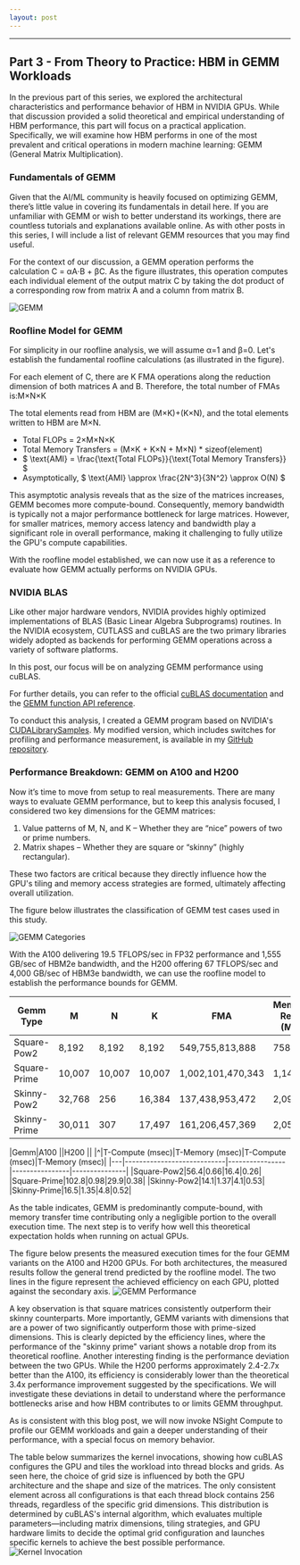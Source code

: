```yaml
---
layout: post
---
```


** **
## Part 3 - From Theory to Practice: HBM in GEMM Workloads

In the previous part of this series, we explored the architectural characteristics and performance behavior of HBM in NVIDIA GPUs. While that discussion provided a solid theoretical and empirical understanding of HBM performance, this part will focus on a practical application. Specifically, we will examine how HBM performs in one of the most prevalent and critical operations in modern machine learning: GEMM (General Matrix Multiplication).

### Fundamentals of GEMM

Given that the AI/ML community is heavily focused on optimizing GEMM, there’s little value in covering its fundamentals in detail here. If you are unfamiliar with GEMM or wish to better understand its workings, there are countless tutorials and explanations available online. As with other posts in this series, I will include a list of relevant GEMM resources that you may find useful.

For the context of our discussion, a GEMM operation performs the calculation C = αA⋅B + βC. As the figure illustrates, this operation computes each individual element of the output matrix C by taking the dot product of a corresponding row from matrix A and a column from matrix B.

![](/images/hbm-part3-gemm.png "GEMM")

### Roofline Model for GEMM
For simplicity in our roofline analysis, we will assume α=1 and β=0. Let's establish the fundamental roofline calculations (as illustrated in the figure).

For each element of C, there are K FMA operations along the reduction dimension of both matrices A and B. Therefore, the total number of FMAs is:M×N×K

The total elements read from HBM are (M×K)+(K×N), and the total elements written to HBM are M×N.

* Total FLOPs = 2×M×N×K
* Total Memory Transfers = (M×K + K×N + M×N) * sizeof(element)
* $ \text{AMI} = \frac{\text{Total FLOPs}}{\text{Total Memory Transfers}} $
* Asymptotically, $ \text{AMI} \approx \frac{2N^3}{3N^2} \approx O(N) $

This asymptotic analysis reveals that as the size of the matrices increases, GEMM becomes more compute-bound. Consequently, memory bandwidth is typically not a major performance bottleneck for large matrices. However, for smaller matrices, memory access latency and bandwidth play a significant role in overall performance, making it challenging to fully utilize the GPU's compute capabilities.

With the roofline model established, we can now use it as a reference to evaluate how GEMM actually performs on NVIDIA GPUs.

### NVIDIA BLAS

Like other major hardware vendors, NVIDIA provides highly optimized implementations of BLAS (Basic Linear Algebra Subprograms) routines. In the NVIDIA ecosystem, CUTLASS and cuBLAS are the two primary libraries widely adopted as backends for performing GEMM operations across a variety of software platforms.

In this post, our focus will be on analyzing GEMM performance using cuBLAS.

For further details, you can refer to the official [cuBLAS documentation](https://docs.nvidia.com/cuda/cublas/index.html) and the [GEMM function API reference](https://docs.nvidia.com/cuda/cublas/#cublas-t-gemm).

To conduct this analysis, I created a GEMM program based on NVIDIA's [CUDALibrarySamples](https://github.com/NVIDIA/CUDALibrarySamples.git). My modified version, which includes switches for profiling and performance measurement, is available in my [GitHub repository](https://github.com/prasenjit-c/cuda-tests/tree/main/gemm).

### Performance Breakdown: GEMM on A100 and H200
Now it’s time to move from setup to real measurements. There are many ways to evaluate GEMM performance, but to keep this analysis focused, I considered two key dimensions for the GEMM matrices:
1. Value patterns of M, N, and K – Whether they are “nice” powers of two or prime numbers.
2. Matrix shapes – Whether they are square or “skinny” (highly rectangular).

These two factors are critical because they directly influence how the GPU's tiling and memory access strategies are formed, ultimately affecting overall utilization.

The figure below illustrates the classification of GEMM test cases used in this study.

![](/images/hbm-part3-gemm-categories.png "GEMM Categories")

With the A100 delivering 19.5 TFLOPS/sec in FP32 performance and 1,555 GB/sec of HBM2e bandwidth, and the H200 offering 67 TFLOPS/sec and 4,000 GB/sec of HBM3e bandwidth, we can use the roofline model to establish the performance bounds for GEMM.

|Gemm Type|M|N|K|FMA|Memory Read (MB)|Memory Write (MB)|AMI|
|----------------------|---- |----|----|----|----|----|----|
|Square-Pow2|8,192|8,192|8,192|549,755,813,888|758|256|1,024|
|Square-Prime|10,007|10,007|10,007|1,002,101,470,343|1,146|382|1,251|
|Skinny-Pow2|32,768|256|16,384|137,438,953,472|2,096|32|123|
|Skinny-Prime|30,011|307|17,497|161,206,457,369|2,059|35|147|

|Gemm|A100 ||H200 ||
|^|T-Compute (msec)|T-Memory (msec)|T-Compute (msec)|T-Memory (msec)|
|---|----------------------------|----------------|----------------|---------------|
|Square-Pow2|56.4|0.66|16.4|0.26|
|Square-Prime|102.8|0.98|29.9|0.38|
|Skinny-Pow2|14.1|1.37|4.1|0.53|
|Skinny-Prime|16.5|1.35|4.8|0.52|

As the table indicates, GEMM is predominantly compute-bound, with memory transfer time contributing only a negligible portion to the overall execution time. The next step is to verify how well this theoretical expectation holds when running on actual GPUs.

The figure below presents the measured execution times for the four GEMM variants on the A100 and H200 GPUs. For both architectures, the measured results follow the general trend predicted by the roofline model. The two lines in the figure represent the achieved efficiency on each GPU, plotted against the secondary axis.
![](/images/hbm-part3-gemm-perf.png "GEMM Performance")

A key observation is that square matrices consistently outperform their skinny counterparts. More importantly, GEMM variants with dimensions that are a power of two significantly outperform those with prime-sized dimensions. This is clearly depicted by the efficiency lines, where the performance of the "skinny prime" variant shows a notable drop from its theoretical roofline.
Another interesting finding is the performance deviation between the two GPUs. While the H200 performs approximately 2.4-2.7x better than the A100, its efficiency is considerably lower than the theoretical 3.4x performance improvement suggested by the specifications.
We will investigate these deviations in detail to understand where the performance bottlenecks arise and how HBM contributes to or limits GEMM throughput.

As is consistent with this blog post, we will now invoke NSight Compute to profile our GEMM workloads and gain a deeper understanding of their performance, with a special focus on memory behavior.

The table below summarizes the kernel invocations, showing how cuBLAS configures the GPU and tiles the workload into thread blocks and grids. As seen here, the choice of grid size is influenced by both the GPU architecture and the shape and size of the matrices. The only consistent element across all configurations is that each thread block contains 256 threads, regardless of the specific grid dimensions. This distribution is determined by cuBLAS's internal algorithm, which evaluates multiple parameters—including matrix dimensions, tiling strategies, and GPU hardware limits to decide the optimal grid configuration and launches specific kernels to achieve the best possible performance.
![](/images/hbm-part3-kernel-invocation.png "Kernel Invocation")
